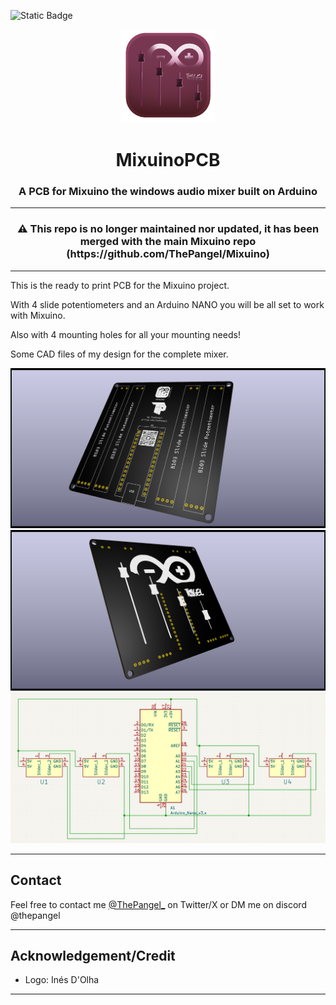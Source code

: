 ![Static Badge](https://img.shields.io/badge/KiCad-blue?style=for-the-badge&logo=kicad&logoSize=auto)

<p align="center">
  <img src="logo.png" alt="logo" width="150" height="150"/>
</p>

<h1 align="center">MixuinoPCB</h1>

<h3 align="center">A PCB for Mixuino the windows audio mixer built on Arduino</h3>

---------

<h3 align="center"> ⚠️ This repo is no longer maintained nor updated, it has been merged with the main Mixuino repo (https://github.com/ThePangel/Mixuino) </h3>

-----

This is the ready to print PCB for the Mixuino project.

With 4 slide potentiometers and an Arduino NANO you will be all set to work with Mixuino.

Also with 4 mounting holes for all your mounting needs!

Some CAD files of my design for the complete mixer.

![Front view](Front.png)
![Back view](Back.png)
![Diagram view](Diagram.png)

---
## Contact

Feel free to contact me [@ThePangel_](https://twitter.com/thepangel_) on Twitter/X or DM me on discord @thepangel

----
## Acknowledgement/Credit

- Logo: Inés D'Olha

---
